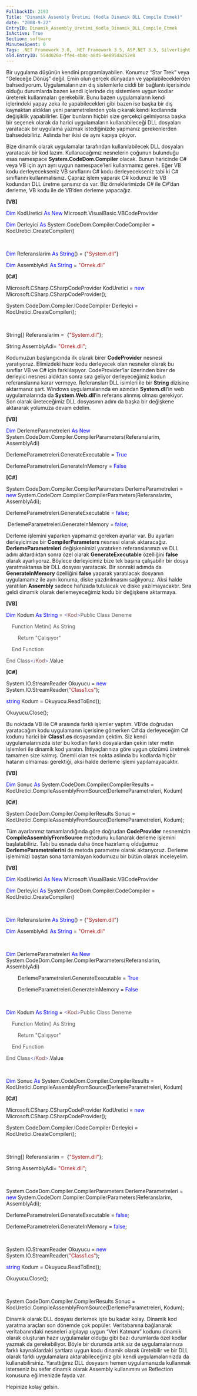 ```yaml
---
FallbackID: 2193
Title: "Dinamik Assembly Üretimi (Kodla Dinamik DLL Compile Etmek)"
date: "2008-9-22"
EntryID: Dinamik_Assembly_Uretimi_Kodla_Dinamik_DLL_Compile_Etmek
IsActive: True
Section: software
MinutesSpent: 0
Tags: .NET Framework 3.0, .NET Framework 3.5, ASP.NET 3.5, Silverlight 2.0, Visual Basic 2005, Visual Basic 2008, Visual Studio 2005, Visual Studio 2008, WCF, WPF, Visual Basic .NET, ASP.NET
old.EntryID: 554d026a-ffe4-4b8c-a8d5-6e895da252e8
---
```

Bir uygulama düşünün kendini programlayabilen. Konumuz “Star Trek” veya
“Geleceğe Dönüş” değil. Emin olun gerçek dünyadan ve yapılabileceklerden
bahsediyorum. Uygulamalarınızın dış sistemlerle ciddi bir bağlantı
içerisinde olduğu durumlarda bazen kendi içlerinde dış sistemlere uygun
kodlar üreterek kullanmaları gerekebilir. Bunu bazen uygulamaların kendi
içlerindeki yapay zeka ile yapabilecekleri gibi bazen ise başka bir dış
kaynaktan aldıkları yeni parametrelerden yola çıkarak kendi kodlarında
değişiklik yapabilirler. Eğer bunların hiçbiri size gerçekçi gelmiyorsa
başka bir seçenek olarak da harici uygulamaların kullanabileceği DLL
dosyaları yaratacak bir uygulama yazmak istediğinizde yapmanız
gerekenlerden bahsedebiliriz. Aslında her ikisi de aynı kapıya çıkıyor.

Bize dinamik olarak uygulamalar tarafından kullanılabilecek DLL
dosyaları yaratacak bir kod lazım. Kullanacağımız nesnelerin çoğunun
bulunduğu esas namespace **System.CodeDom.Compiler** olacak. Bunun
haricinde C\# veya VB için ayrı ayrı uygun namespace’leri kullanmamız
gerek. Eğer VB kodu derleyecekseniz VB sınıflarını C\# kodu
derleyecekseniz tabi ki C\# sınıflarını kullanmalısınız. Çapraz işlem
yaparak C\# kodunuz ile VB kodundan DLL üretme şansınız da var. Biz
örneklerimizde C\# ile C\#’dan derleme, VB kodu ile de VB’den derleme
yapacağız.

**[VB]**

<span style="color: blue;">Dim</span> KodUretici <span
style="color: blue;">As</span> <span style="color: blue;">New</span>
Microsoft.VisualBasic.VBCodeProvider

<span style="color: blue;">Dim</span> Derleyici <span
style="color: blue;">As</span> System.CodeDom.Compiler.CodeCompiler =
KodUretici.CreateCompiler()

 

<span style="color: blue;">Dim</span> Referanslarim <span
style="color: blue;">As</span> <span
style="color: blue;">String</span>() = {<span
style="color: #a31515;">"System.dll"</span>}

<span style="color: blue;">Dim</span> AssemblyAdi <span
style="color: blue;">As</span> <span style="color: blue;">String</span>
= <span style="color: #a31515;">"Ornek.dll"</span>

**[C\#]**

Microsoft.CSharp.CSharpCodeProvider KodUretici = <span
style="color: blue;">new</span> Microsoft.CSharp.CSharpCodeProvider();

System.CodeDom.Compiler.ICodeCompiler Derleyici =
KodUretici.CreateCompiler();

 

String[] Referanslarim =  {<span
style="color: #a31515;">"System.dll"</span>};

String AssemblyAdi= <span style="color: #a31515;">"Ornek.dll"</span>;

Kodumuzun başlangıcında ilk olarak birer **CodeProvider** nesnesi
yaratıyoruz. Elimizdeki hazır kodu derleyecek olan nesneler olarak bu
sınıflar VB ve C\# için farklılaşıyor. CodeProvider’lar üzerinden birer
de derleyici nesnesi aldıktan sonra sıra geliyor derleyeceğimiz kodun
referanslarına karar vermeye. Referansları DLL isimleri ile bir
**String** dizisine aktarmanız şart. Windows uygulamalarında en azından
**System.dll**’in web uygulamalarında da **System.Web.dll**’in referans
alınmış olması gerekiyor. Son olarak üreteceğimiz DLL dosyasının adını
da başka bir değişkene aktararak yolumuza devam edelim.

**[VB]**

<span style="color: blue;">Dim</span> DerlemeParametreleri <span
style="color: blue;">As</span> <span style="color: blue;">New</span>
System.CodeDom.Compiler.CompilerParameters(Referanslarim, AssemblyAdi)

DerlemeParametreleri.GenerateExecutable = <span
style="color: blue;">True</span>

DerlemeParametreleri.GenerateInMemory = <span
style="color: blue;">False</span>

**[C\#]**

System.CodeDom.Compiler.CompilerParameters DerlemeParametreleri = <span
style="color: blue;">new</span>
System.CodeDom.Compiler.CompilerParameters(Referanslarim, AssemblyAdi);

DerlemeParametreleri.GenerateExecutable = <span
style="color: blue;">false</span>;

 DerlemeParametreleri.GenerateInMemory = <span
style="color: blue;">false</span>;

Derleme işlemini yaparken yapmamız gereken ayarlar var. Bu ayarları
derleyicimize bir **CompilerParameters** nesnesi olarak aktaracağız.
**DerlemeParametreleri** değişkenimizi yaratırken referanslarımızı ve
DLL adını aktardıktan sonra özel olarak **GenerateExecutable**
özelliğini **false** olarak ayarlıyoruz. Böylece derleyicimiz bize tek
başına çalışabilir bir dosya yaratmaktansa bir DLL dosyası yaratacak.
Bir sonraki adımda da **GenerateInMemory** özelliğini **false** yaparak
yaratılacak dosyanın uygulamamız ile aynı konuma, diske yazdırılmasını
sağlıyoruz. Aksi halde yaratılan **Assembly** sadece hafızada tutulacak
ve diske yazılmayacaktır. Sıra geldi dinamik olarak derlemeyeceğimiz
kodu bir değişkene aktarmaya.

**[VB]**

<span style="color: blue;">Dim</span> Kodum <span
style="color: blue;">As</span> <span style="color: blue;">String</span>
= <span style="color: #6464b9;">\<</span><span
style="color: #844646;">Kod</span><span
style="color: #6464b9;">\></span><span style="color: #555555;">Public
Class Deneme</span>

    <span style="color: #555555;">Function Metin() As String</span>

        <span style="color: #555555;">Return "Çalışıyor"</span>

    <span style="color: #555555;">End Function</span>

<span style="color: #555555;">End Class</span><span
style="color: #6464b9;">\</</span><span
style="color: #844646;">Kod</span><span
style="color: #6464b9;">\></span>.Value

**[C\#]**

System.IO.StreamReader Okuyucu = <span style="color: blue;">new</span>
System.IO.StreamReader(<span
style="color: #a31515;">"Class1.cs"</span>);

<span style="color: blue;">string</span> Kodum = Okuyucu.ReadToEnd();

Okuyucu.Close();

Bu noktada VB ile C\# arasında farklı işlemler yaptım. VB’de doğrudan
yaratacağım kodu uygulamanın içerisine gömerken C\#’da derleyeceğim C\#
kodunu harici bir **Class1.cs** dosyasından çektim. Siz kendi
uygulamalarınızda ister bu kodları farklı dosyalardan çekin ister metin
işlemleri ile dinamik kod yaratın. İhtiyaçlarınıza göre uygun çözümü
üretmek tamamen size kalmış. Önemli olan tek nokta aslında bu kodlarda
hiçbir hatanın olmaması gerektiği, aksi halde derleme işlemi
yapılamayacaktır.

**[VB]**

<span style="color: blue;">Dim</span> Sonuc <span
style="color: blue;">As</span> System.CodeDom.Compiler.CompilerResults =
KodUretici.CompileAssemblyFromSource(DerlemeParametreleri, Kodum)

**[C\#]**

System.CodeDom.Compiler.CompilerResults Sonuc =
KodUretici.CompileAssemblyFromSource(DerlemeParametreleri, Kodum);

Tüm ayarlarımız tamamlandığında göre doğrudan **CodeProvider**
nesnemizin **CompileAssemblyFromSource** metodunu kullanarak derleme
işlemini başlatabiliriz. Tabi bu esnada daha önce hazırlamış olduğumuz
**DerlemeParametrelerini** de metoda parametre olarak aktarıyoruz.
Derleme işlemimizi baştan sona tamamlayan kodumuzu bir bütün olarak
inceleyelim.

**[VB]**

<span style="color: blue;">Dim</span> KodUretici <span
style="color: blue;">As</span> <span style="color: blue;">New</span>
Microsoft.VisualBasic.VBCodeProvider

<span style="color: blue;">Dim</span> Derleyici <span
style="color: blue;">As</span> System.CodeDom.Compiler.CodeCompiler =
KodUretici.CreateCompiler()

 

<span style="color: blue;">Dim</span> Referanslarim <span
style="color: blue;">As</span> <span
style="color: blue;">String</span>() = {<span
style="color: #a31515;">"System.dll"</span>}

<span style="color: blue;">Dim</span> AssemblyAdi <span
style="color: blue;">As</span> <span style="color: blue;">String</span>
= <span style="color: #a31515;">"Ornek.dll"</span>

 

<span style="color: blue;">Dim</span> DerlemeParametreleri <span
style="color: blue;">As</span> <span style="color: blue;">New</span>
System.CodeDom.Compiler.CompilerParameters(Referanslarim, AssemblyAdi)

        DerlemeParametreleri.GenerateExecutable = <span
style="color: blue;">True</span>

        DerlemeParametreleri.GenerateInMemory = <span
style="color: blue;">False</span>

 

<span style="color: blue;">Dim</span> Kodum <span
style="color: blue;">As</span> <span style="color: blue;">String</span>
= <span style="color: #6464b9;">\<</span><span
style="color: #844646;">Kod</span><span
style="color: #6464b9;">\></span><span style="color: #555555;">Public
Class Deneme</span>

    <span style="color: #555555;">Function Metin() As String</span>

        <span style="color: #555555;">Return "Çalışıyor"</span>

    <span style="color: #555555;">End Function</span>

<span style="color: #555555;">End Class</span><span
style="color: #6464b9;">\</</span><span
style="color: #844646;">Kod</span><span
style="color: #6464b9;">\></span>.Value

 

<span style="color: blue;">Dim</span> Sonuc <span
style="color: blue;">As</span> System.CodeDom.Compiler.CompilerResults =
KodUretici.CompileAssemblyFromSource(DerlemeParametreleri, Kodum)

**[C\#]**

Microsoft.CSharp.CSharpCodeProvider KodUretici = <span
style="color: blue;">new</span> Microsoft.CSharp.CSharpCodeProvider();

System.CodeDom.Compiler.ICodeCompiler Derleyici =
KodUretici.CreateCompiler();

 

String[] Referanslarim =  {<span
style="color: #a31515;">"System.dll"</span>};

String AssemblyAdi= <span style="color: #a31515;">"Ornek.dll"</span>;

 

System.CodeDom.Compiler.CompilerParameters DerlemeParametreleri = <span
style="color: blue;">new</span>
System.CodeDom.Compiler.CompilerParameters(Referanslarim, AssemblyAdi);

DerlemeParametreleri.GenerateExecutable = <span
style="color: blue;">false</span>;

DerlemeParametreleri.GenerateInMemory = <span
style="color: blue;">false</span>;

 

System.IO.StreamReader Okuyucu = <span style="color: blue;">new</span>
System.IO.StreamReader(<span
style="color: #a31515;">"Class1.cs"</span>);

<span style="color: blue;">string</span> Kodum = Okuyucu.ReadToEnd();

Okuyucu.Close();

 

System.CodeDom.Compiler.CompilerResults Sonuc =
KodUretici.CompileAssemblyFromSource(DerlemeParametreleri, Kodum);

Dinamik olarak DLL dosyası derlemek işte bu kadar kolay. Dinamik kod
yaratma araçları son dönemde çok popüler. Veritabanına bağlanarak
veritabanındaki nesneleri algılayıp uygun “Veri Katmanı” kodunu dinamik
olarak oluşturan hazır uygulamalar olduğu gibi bazı durumlarda özel
kodlar yazmak da gerekebiliyor. Böyle bir durumda artık siz de
uygulamalarınıza farklı kaynaklardaki şartlara uygun kodu dinamik olarak
üretebilir ve bir DLL olarak farklı uygulamalara aktarabileceğiniz gibi
kendi uygulamalarınızda da kullanabilirsiniz. Yarattığınız DLL dosyasını
hemen uygulamanızda kullanmak isterseniz bu sefer dinamik olarak
Assembly kullanımını ve Reflection konusuna eğilmenizde fayda var.

Hepinize kolay gelsin.


